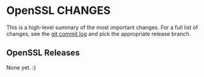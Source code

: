 OpenSSL CHANGES
===============

This is a high-level summary of the most important changes.
For a full list of changes, see the [git commit log][log] and
pick the appropriate release branch.


[log]: https://github.com/openssl/openssl/commits/

OpenSSL Releases
----------------

None yet. :)
